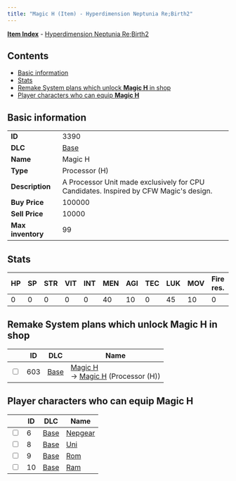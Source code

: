 ```yaml
---
title: "Magic H (Item) - Hyperdimension Neptunia Re;Birth2"
---
```


[**Item Index**](/neptunia/rb2/item/index.html) - [Hyperdimension Neptunia Re;Birth2](/neptunia/rb2)

## Contents

- [Basic information](#basic-information)
- [Stats](#stats)
- [Remake System plans which unlock **Magic H** in shop](#remake-system-plans-which-unlock-magic-h-in-shop)
- [Player characters who can equip **Magic H**](#player-characters-who-can-equip-magic-h)

## Basic information

|   |   |
| -- | -- |
| **ID** | 3390 |
| **DLC** | [Base](/neptunia/rb2/dlc/0-base.html) |
| **Name** | Magic H |
| **Type** | Processor (H) |
| **Description** | A Processor Unit made exclusively for CPU Candidates. Inspired by CFW Magic's design. |
| **Buy Price** | 100000 |
| **Sell Price** | 10000 |
| **Max inventory** | 99 |

## Stats

| HP | SP | STR | VIT | INT | MEN | AGI | TEC | LUK | MOV | Fire res. | Ice res. | Wind res. | Lightning res. |
| -- | -- | --- | --- | --- | --- | --- | --- | --- | --- | --------- | -------- | --------- | -------------- |
| 0 | 0 | 0 | 0 | 0 | 40 | 10 | 0 | 45 | 10 | 0 | 0 | 0 | 0 |

## Remake System plans which unlock **Magic H** in shop

|    | ID | DLC | Name |
| -- | -- | --- | ---- |
| <input type="checkbox" id="rb2-remake-0-603" class="trackbox" /> | 603 | [Base](/neptunia/rb2/dlc/0-base.html) | [Magic H](/neptunia/rb2/remake/0-603-magic-h.html)<br />→ [Magic H](/neptunia/rb2/item/0-3390-magic-h.html) (Processor (H)) |

## Player characters who can equip **Magic H**

|    | ID | DLC | Name |
| -- | -- | --- | ---- |
| <input type="checkbox" id="rb2-player-0-6" class="trackbox" /> | 6 | [Base](/neptunia/rb2/dlc/0-base.html) | [Nepgear](/neptunia/rb2/player/0-6-nepgear.html) |
| <input type="checkbox" id="rb2-player-0-8" class="trackbox" /> | 8 | [Base](/neptunia/rb2/dlc/0-base.html) | [Uni](/neptunia/rb2/player/0-8-uni.html) |
| <input type="checkbox" id="rb2-player-0-9" class="trackbox" /> | 9 | [Base](/neptunia/rb2/dlc/0-base.html) | [Rom](/neptunia/rb2/player/0-9-rom.html) |
| <input type="checkbox" id="rb2-player-0-10" class="trackbox" /> | 10 | [Base](/neptunia/rb2/dlc/0-base.html) | [Ram](/neptunia/rb2/player/0-10-ram.html) |